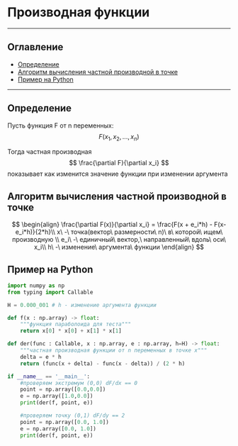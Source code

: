 # Производная функции

---
## Оглавление
- [Определение](#определение)
- [Алгоритм вычисления частной производной в точке](#aлгоритм-вычисления-частной-производной-в-точке)
- [Пример на Python](#пример-на-python)
---
## Определение
Пусть функция F от n переменных:
$$
F(x_1,x_2,...,x_n)
$$

Тогда частная производная
$$ 
\frac{\partial F}{\partial x_i}
$$
показывает как изменится значение функции при изменении аргумента

## Aлгоритм вычисления частной производной в точке

$$
\begin{align}
\frac{\partial F(x)}{\partial x_i} = \frac{F(x + e_i*h) - F(x-e_i*h)}{2*h}\\
x\ -\ точка(вектор\ размерности\ n)\ в\ которой\ ищем\ производную \\
e_i\ -\ единичный\ вектор,\ направленный\ вдоль\ оси\ x_i\\
h\ -\ изменение\ аргумента\ функции
\end{align}
$$

## Пример на Python
```python
import numpy as np
from typing import Callable

H = 0.000_001 # h - изменение аргумента функции

def f(x : np.array) -> float:
    """функция параболоида для теста"""
    return x[0] * x[0] + x[1] * x[1]

def der(func : Callable, x : np.array, e : np.array, h=H) -> float:
    """частная производная функции от n переменных в точке x"""
    delta = e * h
    return (func(x + delta) - func(x - delta)) / (2 * h)

if __name__ == '__main__':
    #проверяем экстремум (0,0) dF/dx == 0
    point = np.array([0.0,0.0])
    e = np.array([1.0,0.0])
    print(der(f, point, e))

    #проверяем точку (0,1) dF/dy == 2
    point = np.array([0.0, 1.0])
    e = np.array([0.0, 1.0])
    print(der(f, point, e))
```
